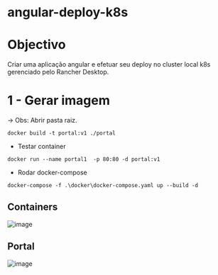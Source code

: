 # angular-deploy-k8s

# Objectivo
Criar uma aplicação angular e efetuar seu deploy no cluster local k8s gerenciado pelo Rancher Desktop.

# 1 - Gerar imagem

-> Obs: Abrir pasta raiz.

```docker build -t portal:v1 ./portal```

* Testar container 

```docker run --name portal1  -p 80:80 -d portal:v1```

* Rodar docker-compose

```docker-compose -f .\docker\docker-compose.yaml up --build -d```

## Containers
![image](https://user-images.githubusercontent.com/8622005/188758135-f32b5685-a58d-47b4-8ea8-bb885ce30940.png)

## Portal
![image](https://user-images.githubusercontent.com/8622005/188758160-e3df3c7f-f02b-4bef-b9b5-e56924e6d46d.png)
